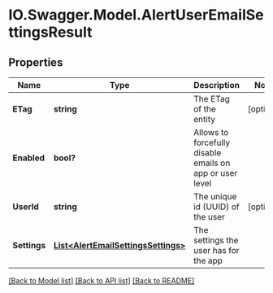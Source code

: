 # IO.Swagger.Model.AlertUserEmailSettingsResult
## Properties

Name | Type | Description | Notes
------------ | ------------- | ------------- | -------------
**ETag** | **string** | The ETag of the entity | [optional] 
**Enabled** | **bool?** | Allows to forcefully disable emails on app or user level | 
**UserId** | **string** | The unique id (UUID) of the user | [optional] 
**Settings** | [**List&lt;AlertEmailSettingsSettings&gt;**](AlertEmailSettingsSettings.md) | The settings the user has for the app | 

[[Back to Model list]](../README.md#documentation-for-models) [[Back to API list]](../README.md#documentation-for-api-endpoints) [[Back to README]](../README.md)

